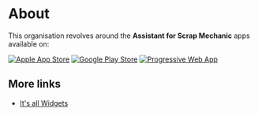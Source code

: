 # About

This organisation revolves around the **Assistant for Scrap Mechanic** apps available on:

[![Apple App Store](https://github.com/AssistantSMS/App/blob/master/web/store-apple.png?raw=true)](https://apps.apple.com/us/app/id1519215611)
[![Google Play Store](https://github.com/AssistantSMS/App/blob/master/web/store-google.png?raw=true)](https://play.google.com/store/apps/details?id=com.kurtlourens.scrap_mechanic)
[![Progressive Web App](https://github.com/AssistantSMS/App/blob/master/web/store-web.png?raw=true)](https://scrapAssistant.com)

## More links
- [It's all Widgets](https://itsallwidgets.com/assistant-for-scrap-mechanic)
